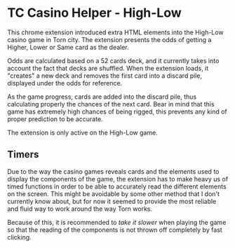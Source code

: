 # TC Casino Helper - High-Low

This chrome extension introduced extra HTML elements into the High-Low casino
game in Torn city. The extension presents the odds of getting a Higher, Lower
or Same card as the dealer.

Odds are calculated based on a 52 cards deck, and it currently takes into
account the fact that decks are shuffled.
When the extension loads, it "creates" a new deck and removes the first card
into a discard pile, displayed under the odds for reference.

As the game progress, cards are added into the discard pile, thus calculating
properly the chances of the next card.
Bear in mind that this game has extremely high chances of being rigged, this
prevents any kind of proper prediction to be accurate.

The extension is only active on the High-Low game.

## Timers

Due to the way the casino games reveals cards and the elements used to display
the components of the game, the extension has to make heavy us of timed
functions in order to be able to accurately read the different elements on the
screen.
This might be avoidable by some other method that I don't currently know about,
but for now it seemed to provide the most reliable and fluid way to work
around the way Torn works.

Because of this, it is recommended to *take it slower* when playing the game so
that the reading of the components is not thrown off completely by fast
clicking.